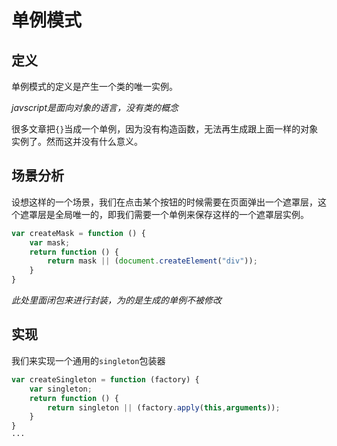 # 单例模式

## 定义

单例模式的定义是产生一个类的唯一实例。

*javscript是面向对象的语言，没有类的概念*

很多文章把`{}`当成一个单例，因为没有构造函数，无法再生成跟上面一样的对象实例了。然而这并没有什么意义。

## 场景分析

设想这样的一个场景，我们在点击某个按钮的时候需要在页面弹出一个遮罩层，这个遮罩层是全局唯一的，即我们需要一个单例来保存这样的一个遮罩层实例。

```javascript
var createMask = function () {
    var mask;
    return function () {
        return mask || (document.createElement("div"));
    }
}
```

*此处里面闭包来进行封装，为的是生成的单例不被修改*

## 实现

我们来实现一个通用的`singleton`包装器

```javascript
var createSingleton = function (factory) {
    var singleton;
    return function () {
        return singleton || (factory.apply(this,arguments));
    }
}
···